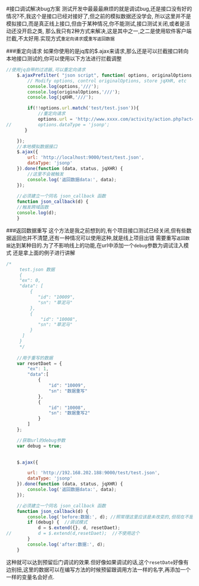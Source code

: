 #接口调试解决bug方案
测试开发中最最最麻烦的就是调试bug,还是接口没有好的情况?不,我这个是接口已经对接好了,但之前的模拟数据还没学会,
所以这里并不是模拟接口,而是真正线上接口,但由于某种情况,你不能测试,接口测试关闭,或者是活动还没开启之类,
那么我只有2种方式来解决,这是其中之一,之二是使用软件客户端拦截,不太好用.实现方式`重定向请求`或`重写返回数据`

###重定向请求
如果你使用的是jq库的$.ajax来请求,那么还是可以拦截接口转向本地接口测试的,你可以使用以下方法进行拦截调整
```javascript
//使用jq自带的过滤器,可以重定向请求
	$.ajaxPrefilter( "json script", function( options, originalOptions, jqXHR ) {
		// Modify options, control originalOptions, store jqXHR, etc
		console.log(options,'///');
		console.log(originalOptions,'///');
		console.log(jqXHR,'///');

		if(!!options.url.match('test/test.json')){
            //重定向请求
			options.url = 'http://www.xxxx.com/activity/action.php?act=getServerList';
//			options.dataType = 'jsonp'; 
       }

	});
    //本地模拟数据接口
	$.ajax({
		url: 'http://localhost:9000/test/test.json',
		dataType: 'jsonp'
	}).done(function (data, status, jqXHR) {
        //这里不会被触发
		console.log('返回数据data:', data);
	});
    
    //必须建立一个同名 json_callback 函数
    function json_callback(d) {
    //触发跨域函数
    console.log(d);
    }

```

###返回数据重写
这个方法是我之前想到的,有个项目接口测试已经关闭,但有些数据返回也并不清楚,还有一种情况可以使用这种,就是线上项目出错
需要重写`返回数据`达到某种目的.为了不影响线上的功能,在url中添加一个`debug`参数为调试注入模式
还是拿上面的例子进行讲解
```javascript
/*
     test.json 数据
     {
     "ex": 0,
     "data": [
         {
            "id": "10009",
            "sn": "草泥马"
         },
         {
             "id": "10008",
            "sn": "草泥马"
         }
      ]
     }
	 */
    
	//用于重写的数据
	var resetDaet = {
		"ex": 1,
        "data":[
            {
	            "id": "10009",
	            "sn": "数据重写"
            },
            {
	            "id": "10008",
	            "sn": "数据重写2"
            }
        ]
	};

	//获取url的debug参数
	var debug = true; 

	
	$.ajax({

		url: 'http://192.168.202.188:9000/test/test.json',
		dataType: 'jsonp'
	}).done(function (data, status, jqXHR) {
		console.log('返回数据data:', data);
	});

	//必须建立一个同名 json_callback 函数
	function json_callback(d) {
		console.log('before:数据:', d); //照常理这里应该是未改变的,但现在不是,是什么原因?
		if (debug) {  //调试模式
			d = $.extend({}, d, resetDaet);
//          d = $.extend(d,resetDaet);  //不使用这个
		}
		console.log('after:数据:', d);
	}

```

这种就可以达到预留后门调试的效果.但好像如果调试的话,这个`resetDate`好像有边别扭,这里的数据可以在编写方法的时候预留跟调用方法一样的名字,再添加一个一样的变量名会好点.



